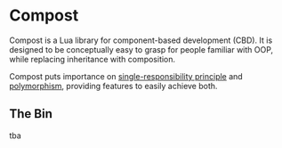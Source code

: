 # Compost
Compost is a Lua library for component-based development (CBD).
It is designed to be conceptually easy to grasp for people familiar with OOP, while replacing inheritance with composition.

Compost puts importance on [single-responsibility principle](https://en.m.wikipedia.org/wiki/Single-responsibility_principle) and [polymorphism](https://en.m.wikipedia.org/wiki/Polymorphism_(computer_science)), providing features to easily achieve both.

## The Bin
tba
